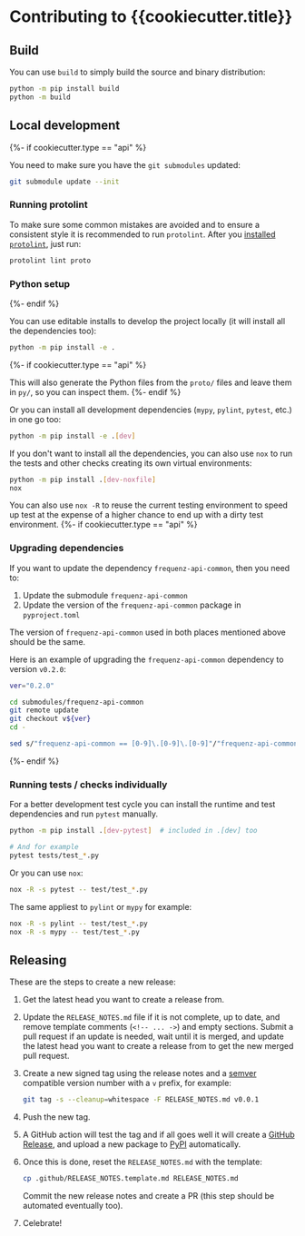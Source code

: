 # Contributing to {{cookiecutter.title}}

## Build

You can use `build` to simply build the source and binary distribution:

```sh
python -m pip install build
python -m build
```

## Local development
{%- if cookiecutter.type == "api" %}

You need to make sure you have the `git submodules` updated:

```sh
git submodule update --init
```

### Running protolint

To make sure some common mistakes are avoided and to ensure a consistent style
it is recommended to run `protolint`. After you [installed
`protolint`](https://github.com/yoheimuta/protolint#installation), just run:

```sh
protolint lint proto
```

### Python setup
{%- endif %}

You can use editable installs to develop the project locally (it will install
all the dependencies too):

```sh
python -m pip install -e .
```
{%- if cookiecutter.type == "api" %}

This will also generate the Python files from the `proto/` files and leave them
in `py/`, so you can inspect them.
{%- endif %}

Or you can install all development dependencies (`mypy`, `pylint`, `pytest`,
etc.) in one go too:
```sh
python -m pip install -e .[dev]
```

If you don't want to install all the dependencies, you can also use `nox` to
run the tests and other checks creating its own virtual environments:

```sh
python -m pip install .[dev-noxfile]
nox
```

You can also use `nox -R` to reuse the current testing environment to speed up
test at the expense of a higher chance to end up with a dirty test environment.
{%- if cookiecutter.type == "api" %}

### Upgrading dependencies

If you want to update the dependency `frequenz-api-common`, then you need to:

1. Update the submodule `frequenz-api-common`
2. Update the version of the `frequenz-api-common` package in `pyproject.toml`

The version of `frequenz-api-common` used in both places mentioned above should
be the same.

Here is an example of upgrading the `frequenz-api-common` dependency to version
`v0.2.0`:
```sh
ver="0.2.0"

cd submodules/frequenz-api-common
git remote update
git checkout v${ver}
cd -

sed s/"frequenz-api-common == [0-9]\.[0-9]\.[0-9]"/"frequenz-api-common == ${ver}"/g -i pyproject.toml
```
{%- endif %}

### Running tests / checks individually

For a better development test cycle you can install the runtime and test
dependencies and run `pytest` manually.

```sh
python -m pip install .[dev-pytest]  # included in .[dev] too

# And for example
pytest tests/test_*.py
```

Or you can use `nox`:

```sh
nox -R -s pytest -- test/test_*.py
```

The same appliest to `pylint` or `mypy` for example:

```sh
nox -R -s pylint -- test/test_*.py
nox -R -s mypy -- test/test_*.py
```

## Releasing

These are the steps to create a new release:

1. Get the latest head you want to create a release from.

2. Update the `RELEASE_NOTES.md` file if it is not complete, up to date, and
   remove template comments (`<!-- ... ->`) and empty sections. Submit a pull
   request if an update is needed, wait until it is merged, and update the
   latest head you want to create a release from to get the new merged pull
   request.

3. Create a new signed tag using the release notes and
   a [semver](https://semver.org/) compatible version number with a `v` prefix,
   for example:

   ```sh
   git tag -s --cleanup=whitespace -F RELEASE_NOTES.md v0.0.1
   ```

4. Push the new tag.

5. A GitHub action will test the tag and if all goes well it will create
   a [GitHub
   Release](https://github.com/{{cookiecutter.github_org}}/{{cookiecutter.github_repo_name}}/releases),
   and upload a new package to
   [PyPI](https://pypi.org/project/{{cookiecutter.pypi_package_name}}/)
   automatically.

6. Once this is done, reset the `RELEASE_NOTES.md` with the template:

   ```sh
   cp .github/RELEASE_NOTES.template.md RELEASE_NOTES.md
   ```

   Commit the new release notes and create a PR (this step should be automated
   eventually too).

7. Celebrate!
